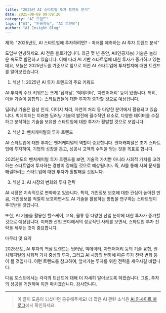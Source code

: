 ```yaml
---
title: "2025년 AI 스타트업 투자 트렌드 분석"
date: 2025-08-09 09:09:26
category: "AI 트렌드"
tags: ["AI", "인공지능", "AI 트렌드"]
author: "AI Insight Blog"
---
```


제목: "2025년도, AI 스타트업에 투자하려면? - 미래를 예측하는 AI 투자 트렌드 분석"

도입부
안녕하세요. AI 전문 블로거입니다. 최근 몇 년 동안, AI(인공지능) 기술은 놀라운 속도로 발전하고 있습니다. 이에 따라 AI 기반 스타트업에 대한 투자가 증가하고 있는데요, 오늘은 2025년도를 기준으로 앞으로 어떤 AI 스타트업에 투자할지에 대한 트렌드를 알아보겠습니다.

1. 섹션 1: 2025년 AI 투자 트렌드의 주요 키워드

AI 투자의 주요 키워드는 크게 '딥러닝', '빅데이터', '자연어처리' 등이 있습니다. 특히, 이들 기술이 융합되는 스타트업들에 대한 투자가 증가할 것으로 예상됩니다.

딥러닝 기술은 음성 인식, 이미지 처리, 자연어 처리 등 다양한 분야에서 활용되고 있습니다. 빅데이터는 이러한 딥러닝 기술의 발전에 필수적인 요소로, 다양한 데이터를 수집하고 분석하는 기술을 보유한 스타트업에 대한 투자가 활발할 것으로 보입니다.

2. 섹션 2: 벤처캐피털의 투자 트렌드

AI 스타트업에 대한 투자는 벤처캐피털의 역할이 중요합니다. 벤처캐피털은 초기 스타트업에 투자하여, 기업의 성장을 돕고, 성공시 고액의 수익을 얻는 것을 목표로 합니다.

2025년도의 벤처캐피털 투자 트렌드를 보면, 기술적 가치뿐 아니라 사회적 가치를 고려하는 스타트업에 투자하는 경향이 강해질 것으로 예상됩니다. 즉, AI를 통해 사회 문제를 해결하려는 스타트업에 대한 투자가 활발해질 것입니다.

3. 섹션 3: AI 시장의 변화와 투자 전략

AI 시장은 지속적으로 변화하고 있습니다. 특히, 개인정보 보호에 대한 관심이 높아진 만큼, 개인정보를 적절히 보호하면서도 AI 기술을 활용하는 방법을 연구하는 스타트업이 주목받을 것입니다.

또한, AI 기술을 활용한 헬스케어, 교육, 물류 등 다양한 산업 분야에 대한 투자가 증가할 것으로 예상됩니다. 이러한 산업 분야에서의 성공적인 사례를 보면서, 스타트업 투자 전략을 세우는 것이 중요합니다.

마무리 및 요약

2025년도, AI 투자의 핵심 트렌드는 딥러닝, 빅데이터, 자연어처리 등의 기술 융합, 벤처캐피털의 사회적 가치 중심의 투자, 그리고 AI 시장의 변화에 따른 투자 전략 변화 등이 될 것입니다. 이런 트렌드를 참고하여, 앞서가는 투자를 위한 전략을 세우시길 바랍니다.

다음 포스트에서는 각각의 트렌드에 대해 더 자세히 알아보도록 하겠습니다. 그럼, 투자의 성공을 기원하며 이만 마치겠습니다. 감사합니다.

---

> 이 글이 도움이 되셨다면 공유해주세요! 
> 더 많은 AI 관련 소식은 [AI 인사이트 블로그](https://tonyhwang1004.github.io/ai-insight-blog)에서 확인하세요.
